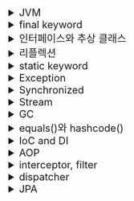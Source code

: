 <details>
<summary style="font-size:20px">JVM</summary>
<div markdown="1">
<br/>
<h2>🤔 JVM이 정확히 무엇이고, 어떤 기능을 하는지 설명해 주세요.</h2>

<h3>📝 나의 대답</h3>

- JVM은 Java Virtua Machine을 이야기하며 자바 Object file을 컴퓨터가 읽을 수 있는 컴파일된 파일로 변경하는 역할을 수행합니다. 또한 JVM은 Java Project의 객체들을 관리해줍니다. 프로그래머의 메모리 관리 책임을 JVM이 해결하므로써 사용자의 편의를 도모하고 다양한 OS위에서 실행할 수 있는 프로세스여서 다기종에 제약없이 Java file을 실행할 수 있습니다.

<h3>GPT의 대답</h3>

- JVM은 Java Virtual Machine의 약어로, 자바 프로그램을 실행하기 위한 가상 머신입니다. JVM은 자바 바이트 코드를 기계어로 변환하고 실행하는 역할을 수행합니다. 이는 자바 언어의 특성 중 하나로, 플랫폼 독립성을 제공합니다. 즉, 자바 프로그램은 운영체제나 하드웨어와 직접적으로 상호작용하지 않고 JVM을 통해 실행될 수 있습니다.

- JVM은 다양한 기능을 수행합니다. 주요 기능으로는 메모리 관리, 가비지 컬렉션, 스레드 관리 등이 있습니다. 메모리 관리 측면에서는 JVM은 메모리 할당과 해제를 관리하며, 가비지 컬렉션은 더 이상 사용되지 않는 객체를 자동으로 제거하여 메모리를 최적화합니다. 또한, JVM은 다중 스레드를 관리하고 동기화를 제공하여 동시성을 지원합니다.

- JVM은 또한 자바 프로그램의 보안을 강화하기 위해 사용됩니다. 클래스 로더를 통해 클래스 파일을 검증하고, 보안 관련 규칙을 적용하여 악성 코드 실행을 방지합니다. 이러한 기능들은 자바의 안전성과 신뢰성을 높이는 데 기여합니다.

<br/>
<h2>🤔 자바 말고 다른 언어는 JVM 위에 올릴 수 없나요</h2>

<h3>📝 나의 대답</h3>

- 아닙니다. 올릴 수 있습니다. JetBrain 사에서 만든 Kotiln 언어는 프로그램 실행 시 JVM을 통해 실행하는 것으로 알고 있습니다. 대신 Java언어에 사용되는 컴파일러가 아닌 Kotiln 컴파일러를 사용해 바이트 코드를 생성할 것으로 예상됩니다.

<h3>GPT의 대답</h3>

- Groovy, Scala, Clojure와 같은 언어도 JVM 위에서 실행됩니다. 이들 언어는 각자의 컴파일러를 사용하여 JVM에서 실행되는 바이트 코드를 생성합니다. 이러한 다양한 언어들은 자바 생태계와의 통합성을 갖고 있어, 자바 라이브러리를 사용하거나 기존 자바 코드와 상호 작용할 수 있습니다.

<br/>
<h2>🤔 반대로 JVM 계열 언어를 일반적으로 컴파일해서 사용할 순 없나요.</h2>

<h3>GPT의 대답</h3>

- 특정 언어에 따라 컴파일 과정이 자동화되어 사용자가 직접 컴파일할 필요가 없는 경우도 있을 수 있습니다. 예를 들어, Kotlin 언어의 경우 IntelliJ IDEA와 같은 통합 개발 환경에서 소스 코드를 작성하고 컴파일하는 과정이 자동으로 처리되어 사용자가 명시적으로 컴파일하지 않아도 됩니다. 이 경우에도 사실상 컴파일이 이루어져 JVM에서 실행 가능한 바이트 코드가 생성됩니다.

- 따라서, JVM 계열 언어는 보통 JVM에서 실행될 수 있도록 컴파일되며, 해당 언어의 컴파일러를 사용하여 JVM에서 실행 가능한 바이트 코드로 변환됩니다.

<br/>
<h2>🤔 VM을 사용함으로써 얻을 수 있는 장점과 단점에 대해 설명해 주세요.</h2>

<h3>📝 나의 대답</h3>

- VM을 사용해서 얻을 수 있는 가장 큰 장점은 다양한 OS 환경에서도 실행하고자 하는 프로그램을 구동시킬 수 있다는 것입니다. 반면 단점은 VM을 통해 한 번 더 실행되어야 하기 때문에 OS에 종속적인 프로그램보다 리소스가 더 소모됩니다. 

<h3>GPT의 대답</h3>

✓ 장점

- 플랫폼 독립성: VM은 프로그램을 실행하기 위한 중간 계층으로서, 하드웨어와 운영체제(OS) 사이의 추상화를 제공합니다. 이를 통해 같은 프로그램을 다양한 운영체제에서 실행할 수 있으며, 플랫폼 간 이식성을 높여줍니다.

- 안정성과 보안성: VM은 프로그램을 격리된 환경에서 실행하고, 메모리 관리와 가비지 컬렉션 등을 자동으로 처리하여 안정성과 보안성을 향상시킵니다. 이는 프로그램의 예기치 않은 동작과 메모리 오류를 방지하는 데 도움을 줍니다.

✓ 단점

- 성능 저하: VM을 통해 프로그램을 실행하려면 추가적인 계층이 필요하므로 성능 손실이 발생할 수 있습니다. OS에 직접 실행되는 프로그램에 비해 리소스 소모가 더 크고, VM의 오버헤드가 발생할 수 있습니다.

- 의존성: VM을 사용하는 프로그램은 해당 VM이 설치되어 있어야 정상적으로 실행됩니다. 따라서, 사용자가 VM을 설치하고 관리하는 추가적인 작업이 필요할 수 있습니다.

- 제한된 하드웨어 접근: VM은 하드웨어와 직접적인 상호 작용을 제한하는 경우가 있습니다. 특정 하드웨어 기능에 직접 액세스해야 하는 프로그램의 경우 VM 위에서 실행하기 어려울 수 있습니다.

<br/>
<h2>🤔 JVM과 내부에서 실행되고 있는 프로그램은 부모 프로세스 - 자식 프로세스 관계를 갖고 있다고 봐도 무방한가요.</h2>

<h3>📝 나의 대답</h3>

- 아니요 부모-자식 프로세스 관계라고 보기 어렵습니다.

<h3>GPT의 대답</h3>

- JVM은 자바 가상 머신으로, 운영체제에서 실행되는 독립적인 프로세스입니다. JVM 내에서 실행되는 자바 프로그램은 JVM의 관리 하에서 실행되며, 이는 별도의 프로세스로서 동작합니다. 자바 프로그램은 JVM에서 동작하는 단위로 간주되며, 부모 프로세스 - 자식 프로세스 관계를 갖지 않습니다.

- 일반적으로, 부모 프로세스 - 자식 프로세스 관계는 운영체제 수준에서 발생하는 것으로, 부모 프로세스가 자식 프로세스를 생성하고 관리하는 구조입니다. 하지만 JVM 내에서 실행되는 프로그램은 JVM 자체적으로 프로세스 관리를 수행하며, 운영체제의 프로세스 관리와는 별도입니다.

</div>
</details>

<details>
<summary style="font-size:20px">final keyword</summary>
<div markdown="1">
<br/>
<h2>🤔 final 키워드를 사용하면, 어떤 이점이 있나요.</h2>

<h3>📝 나의 대답</h3>

- Java 프로그래밍 안에 존재하는 final keyword를 사용하면 객체의 생성 주기를 맞출 수 있어 JVM이 객체의 Sync를 맞출 때 발생하는 오버헤드를 줄일 수 있습니다. ❌ 틀렸습니다. ❌

<h3>GPT의 대답</h3>

- final 키워드는 변수, 메서드, 클래스에 사용될 수 있으며, 다음과 같은 이점을 가질 수 있습니다

- 변수 : final 변수는 값을 변경할 수 없는 상수로써 사용됩니다. final 변수는 값의 변경을 방지하여 프로그램의 안정성과 예측 가능성을 높입니다.

- 메서드: final 메서드는 상속을 금지하여 메서드의 오버라이딩을 방지합니다. 이를 통해 부모 클래스가 제공한 기능을 변경하지 못하도록 보장하고, 코드의 안정성과 일관성을 유지할 수 있습니다.

- 클래스: final 클래스는 상속을 금지하여 클래스의 확장을 방지합니다. 이는 클래스의 구현을 완전히 제어하고, 부모 클래스의 기능을 변경하지 못하도록 보장합니다. 또한, final 클래스는 상속으로 인한 보안이슈나 예상치 못한 동작을 방지할 수 있습니다.

<br/>
<h2>🤔 컴파일 과정에서, final 키워드는 다르게 취급되나요.</h2>

<h3>📝 나의 대답</h3>

- 네. 다르게 취급됩니다. 예를 들어 변수에 final keyword를 작성했을 때, 컴파일 시점에서 에러가 발생해 값의 변경을 추적할 수 있습니다. 메소드, 클래스 또한 마찬가지로 값 변경 시 컴파일 시점에 발견할 수 있어 런타임 시 발견되는 에러를 찾을 때보다 리소스가 적게 듭니다.

<h3>GPT의 대답</h3>

- final 키워드는 컴파일 시점에서 값 변경 또는 오버라이딩에 대한 오류를 발견할 수 있어, 런타임 시 발견되는 에러를 사전에 예방하고 리소스를 절약할 수 있습니다. 따라서, final 키워드는 컴파일 과정에서 다르게 취급되어 에러를 컴파일 시점에서 발견할 수 있다는 장점을 가지고 있습니다.
</div>
</details>

<details>
<summary style="font-size:20px">인터페이스와 추상 클래스</summary>
<div markdown="1">
<br/>
<h2>🤔 인터페이스와 추상 클래스의 차이에 대해 설명해 주세요.</h2>

<h3>📝 나의 대답</h3>

- 인터페이스는 프로그램 안에서 명세를 정의할 때 사용됩니다. implements한 클래스는 명세에 적힌 내용을 반드시 구현해야 합니다. 반면 추상 클래스는 명세가 아닌 행위를 정의합니다. 상속하는 클래스에선 행위를 재정의할 필요는 없습니다.

<h3>GPT의 대답</h3>

✓ 목적: 인터페이스는 클래스가 가져야 할 기능(메서드)의 명세를 정의하는데 사용됩니다. 인터페이스는 클래스가 특정 메서드를 반드시 구현하도록 강제하며, 다중 상속과 유사한 기능을 제공합니다. 반면, 추상 클래스는 클래스의 행위(behavior)를 정의하며, 구체적인 구현이 필요한 메서드와 추상 메서드를 함께 가질 수 있습니다.

✓ 구현 강제성: 클래스가 인터페이스를 implements(구현)하면, 해당 인터페이스의 모든 메서드를 구현해야 합니다. 인터페이스는 클래스에 특정한 동작을 제공하고, 이를 강제하기 위해 사용됩니다. 추상 클래스는 추상 메서드를 포함할 수 있으며, 이러한 추상 메서드는 하위 클래스에서 반드시 구현되어야 합니다. 하지만 추상 클래스는 구체적인 구현이 필요한 메서드를 가질 수 있으며, 하위 클래스에서 재정의할 필요는 없습니다.

✓ 다중 상속: 인터페이스는 다중 상속을 지원합니다. 클래스가 여러 개의 인터페이스를 구현할 수 있으며, 이를 통해 다양한 기능을 동시에 제공할 수 있습니다. 반면, 추상 클래스는 단일 상속만을 지원하며, 하나의 추상 클래스만 상속받을 수 있습니다.

✓ 인스턴스화: 인터페이스는 인스턴스화될 수 없습니다. 인터페이스는 단지 메서드의 명세를 제공하는 역할을 하며, 구체적인 객체를 생성할 수 없습니다. 추상 클래스는 인스턴스화될 수 있지만, 추상 클래스 내에 추상 메서드가 포함되어 있다면 해당 클래스는 추상 클래스로 선언되어야 합니다.

<br/>
<h2>🤔 클래스는 단일 상속만 가능한데, 인터페이스는 2개 이상 구현이 가능할까요.</h2>

<h3>📝 나의 대답</h3>

- Java 진영에선 클래스의 상속은 하나 인터페이스 상속은 다중으로 받을 수 있습니다. 이는 복잡성을 제한하기 위함이라고 생각합니다. 인터페이스를 사용한다면 인터페이스 안에 정의된 메소드를 구현해야합니다. 하지만 클래스 상속은 구현을 강제하지 않기 때문에 모호해질 가능성이 존재합니다. 다중 상속으로 몇 뎁스만 내려가도 이 모호함 때문에 코드의 복잡성은 증가할 것입니다.

</div>
</details>

<details>
<summary style="font-size:20px">리플렉션</summary>
<div markdown="1">
<br/>
<h2>🤔 리플렉션에 대해 설명해 주세요.</h2>

<h3>📝 나의 대답</h3>

- 리플렉션이란 private으로 keyword로 선언된 메소드, 변수에 접근할 수 있는 기법입니다.

<h3>GPT의 대답</h3>

- 리플렉션(Reflection)은 프로그램이 자기 자신을 검사하고, 클래스의 정보를 동적으로 분석하고 조작할 수 있는 기능을 의미합니다. 리플렉션은 Java의 리플렉션 API를 통해 제공되며, 클래스, 메서드, 필드 등의 정보를 조사하고 호출하며, 인스턴스를 생성하고, 접근 제어자에 관계없이 멤버에 접근할 수 있는 기능을 제공합니다.

<br/>
<h2>🤔 의미만 들어보면 리플렉션은 보안적인 문제가 있을 가능성이 있어보이는데, 실제로 그렇게 생각하시나요? 만약 그렇다면, 어떻게 방지할 수 있을까요.</h2>

<h3>📝 나의 대답</h3>

- 네. 리플렉션을 잘 이해하지 못하고 무분별하게 사용한다면 코드 스멜을 유발할 것입니다. 이유는 리플렉션은 프로그램 실행 시 동적으로 동작하기 때문입니다. 해결 방법으로는 리플렉션 사용을 하지 않고 동적. 즉, 런타임 때 실행하는 로직은 컴파일 레벨로 내려 구성하는 것이 좋습니다.

<br/>
<h2>🤔 그렇다면 리플렉션을 언제 활용할 수 있을까요.</h2>

<h3>GPT의 대답</h3>

✅ 외부 라이브러리나 프레임워크와의 상호작용: 외부 라이브러리나 프레임워크가 제공하는 클래스나 인터페이스를 사용해야 하는데, 컴파일 시점에는 그 클래스의 정보를 알 수 없는 경우에 리플렉션을 사용할 수 있습니다. 이를 통해 런타임에 외부 라이브러리나 프레임워크와 상호작용할 수 있습니다.

✅ 동적으로 객체의 메서드나 필드에 접근해야 할 때: 프로그램이 실행 중에 특정 객체의 메서드나 필드에 접근해야 하는 경우에 리플렉션을 사용할 수 있습니다. 예를 들어, 객체의 private 메서드에 접근하여 테스트 코드를 작성하거나, 동적으로 필드 값을 변경해야 하는 경우에 리플렉션을 활용할 수 있습니다.

✅ 애노테이션 처리: 리플렉션은 애노테이션(annotation) 정보를 동적으로 분석하고 처리하는 데에도 활용될 수 있습니다. 프로그램이 실행 중에 애노테이션 정보를 검사하거나, 애노테이션을 가진 클래스나 메서드를 동적으로 처리해야 하는 경우에 리플렉션을 사용할 수 있습니다.

</div>
</details>

<details>
<summary style="font-size:20px">static keyword</summary>
<div markdown="1">
<br/>
<h2>🤔 static class와 static method를 비교해 주세요.</h2>

<h3>📝 나의 대답</h3>

- static keyword를 사용하면 JVM method 영역에 생성되며 클래스 로더가 바이트 코드를 해석 시 생성됩니다. static class를 사용하게 되면 같은 이름으로 생성할 수 없고 프로그램 내 하나 뿐 존재하지 않습니다. static method를 사용 시엔 인스턴스 생성 없이 바로 호출해 사용할 수 있습니다. 

<h3>GPT의 대답</h3>

- static keyword: static 키워드는 클래스 레벨에서 사용되는 키워드로, 해당 멤버를 클래스 수준으로 선언하고 인스턴스 생성 없이 클래스 이름을 통해 직접 접근할 수 있도록 합니다. static 멤버는 클래스의 모든 인스턴스에 공유되며, 클래스 로딩 시에 메모리에 할당됩니다.

- static class (정적 중첩 클래스): Java에서는 중첩 클래스를 정의할 수 있습니다. 그 중에는 정적 중첩 클래스(static nested class)라는 개념이 있습니다. 정적 중첩 클래스는 외부 클래스의 인스턴스와 독립적으로 존재하며, 외부 클래스의 인스턴스와 연결되지 않습니다. 정적 중첩 클래스는 외부 클래스의 내부에 선언되고, 정적 멤버나 인스턴스 멤버 모두 접근할 수 있습니다.

- static method (정적 메서드): 정적 메서드는 클래스 수준에서 선언되며, 인스턴스 생성 없이 클래스 이름을 통해 직접 호출할 수 있는 메서드입니다. 정적 메서드는 해당 클래스의 인스턴스와 독립적으로 동작하며, 정적 변수나 다른 정적 메서드에 접근할 수 있습니다. 정적 메서드는 인스턴스 변수나 인스턴스 메서드에 접근할 수 없으며, this 키워드를 사용할 수 없습니다.

<br/>
<h2>🤔 static 을 사용하면 어떤 이점을 얻을 수 있나요? 어떤 제약이 걸릴까요.</h2>

<h3>📝 나의 대답</h3>

- static method를 사용하면 인스턴스 생성 없이 method를 사용할 수 있는 장점이 있습니다. 그러나 무분별하게 사용하면 method 영역의 공간이 부족에 오버 플로의 위험이 존재합니다. static nested class를 사용한다면 캡슐화되어 있어 뎁스가 늘어날 수 있습니다.

<h3>GPT의 대답</h3>

- 제약사항: static 멤버는 클래스 수준으로 선언되므로, 해당 클래스의 인스턴스와 독립적으로 동작합니다. 이로 인해 인스턴스 멤버에 직접 접근할 수 없습니다. 또한, 정적 멤버는 공유되기 때문에 멀티스레드 환경에서 동기화를 고려해야 할 수도 있습니다. 또한, 너무 많은 static 멤버를 사용하면 메모리 사용량이 증가할 수 있으며, 과도한 정적 메모리 사용은 성능 저하나 오버플로우의 위험성을 가질 수 있습니다.

<br/>
<h2>🤔 컴파일 과정에서 static 이 어떻게 처리되는지 설명해 주세요.</h2>

<h3>📝 나의 대답</h3>

- static keyword가 붙어 있다면 method 영역에 관련 정보를 생성합니다.

<h3>GPT의 대답</h3>

✅ 정적 변수(static variable)

- static 키워드가 변수 선언 앞에 사용되면, 해당 변수는 정적 변수(static variable)가 됩니다. 정적 변수는 클래스 수준에서 선언되며, 프로그램 실행 시 메모리의 데이터 영역에 할당됩니다. 정적 변수는 프로그램 실행 동안 계속해서 유지되며, 클래스의 모든 인스턴스가 공유하는 변수입니다. 컴파일 과정에서는 **정적 변수의 메모리 할당과 초기화가 처리됩니다.**

✅ 정적 메서드(static method)

- static 키워드가 메서드 선언 앞에 사용되면, 해당 메서드는 정적 메서드(static method)가 됩니다. 정적 메서드는 인스턴스 생성 없이 클래스 이름을 통해 직접 호출할 수 있는 메서드입니다. 정적 메서드는 해당 클래스와 관련된 동작을 수행하거나, 유틸리티 메서드를 구현하는 데 사용됩니다. **컴파일 과정에서는 정적 메서드의 바이트 코드가 생성됩니다.**
</div>
</details>

<details>
<summary style="font-size:20px">Exception</summary>
<div markdown="1">
<br/>
<h2>🤔 Java Exception</h2>

<h3>📝 나의 대답</h3>

- Java에선 크게 실행 시 발견되는 Runtime Exception 그리고 코드 작성 시 확인할 수 있는 Compile Exception으로 나눌 수 있습니다. ❌ 틀렸습니다. ❌

<h3>GPT의 대답</h3>

- Java에선 예외는 Trowable 클래스를 상송하는 클래스의 객체로서 표현됩니다. Throwable 클래스는 두 가지 하위 클래스를 갖고 있습니다.

✓ Error : rror 클래스는 시스템 수준에서 발생하는 심각한 오류를 나타냅니다. 이러한 오류는 일반적으로 개발자가 처리할 수 없으며, 예를 들어 가상 머신의 장애 또는 불안정한 환경으로 인한 오류입니다.

✓ Exception : Exception 클래스는 프로그램의 실행 중에 발생하는 예외 상황을 나타냅니다. 이러한 예외는 개발자가 처리하고 관리할 수 있습니다. Exception 클래스는 다시 두 가지 하위 클래스로 나뉩니다.

1. Checked Exception: Checked Exception은 컴파일 시점에서 확인되는 예외입니다. 이 예외들은 명시적으로 처리되어야 하며, 메서드 시그니처에 throws 절로 선언되거나 try-catch 블록으로 처리되어야 합니다. 예를 들어, 파일 입출력 예외(IOException), SQL 예외(SQLException) 등이 이에 해당합니다.

2. Unchecked Exception (Runtime Exception): Unchecked Exception은 컴파일 시점에서 확인되지 않는 예외입니다. 이 예외들은 명시적으로 처리하지 않아도 되며, try-catch 블록으로 처리하지 않아도 됩니다. 주로 프로그래머의 실수나 잘못된 사용으로 인해 발생하는 예외입니다.

<br/>
<h2>🤔 예외처리가 성능에 큰 영향을 미치나요? 만약 그렇다면, 어떻게 하면 부하를 줄일 수 있을까요.</h2>

<h3>📝 나의 대답</h3>

- 예외가 발생하면 해당 예외 발생한 객체를 시작으로 Stack에서 꺼내 예외를 추적합니다. 클래스 생성 시 해당 클래스가 단일 채임 원칙을 따른다면 하나의 클래스가 갖고 있는 코드의 볼륨은 어느 정도 줄일 수 있다고 생각합니다. 따라서 예외 발생 시 부하도 어느 정도 감소할 수 있겠습니다.

<h3>GPT의 대답</h3>

- 예외 처리는 프로그램의 실행 중에 추가적인 비용을 발생시킬 수 있습니다. 예외가 발생하면 예외 객체를 생성하고 스택 추적을 수행하여 예외 처리 메커니즘에 따라 예외를 전파합니다. 이러한 과정은 일반적인 프로그램 실행 경로보다 더 많은 시간과 자원을 소비할 수 있습니다.

- 예외 발생 미리 방지, 예외 처리 범위 최소화, 예외의 종류에 따라 처리 방식 선택, 로깅을 활용한 디버깅, 최적화된 예외 처리 방식 선택을 선택해 비용을 줄일 수 있습니다.

</div>
</details>

<details>
<summary style="font-size:20px">Synchronized</summary>
<div markdown="1">
<br/>
<h2>🤔 Synchronized 키워드에 대해 설명해 주세요.</h2>

<h3>📝 나의 대답</h3>

- Java에 존재하는 키워드 Synchronized는 공유 자원으로 선언 된 자원에 접근할 수 있는 객체가 오직 하나임을 나타내는 역할을 수행합니다.

<h3>GPT의 대답</h3>

- 자바의 synchronized 키워드는 멀티스레드 환경에서의 동기화를 위해 사용되는 키워드입니다. synchronized 키워드를 사용하면 특정 블록이나 메서드에 대한 동기화가 가능해지며, 한 번에 하나의 스레드만 해당 블록 또는 메서드에 접근할 수 있게 됩니다.

- synchronized 키워드를 사용하여 동기화를 구현하면 여러 스레드가 공유 데이터에 동시에 접근하는 것을 방지할 수 있습니다. 이를 통해 스레드 간의 데이터 일관성과 안정성을 보장할 수 있습니다. 그러나 synchronized 키워드는 락을 얻고 해제하는 과정에서 성능 저하를 초래할 수 있으므로, 필요한 경우에만 사용해야 합니다.

<br/>
<h2>🤔 Synchronized 키워드가 어디에 붙는지에 따라 의미가 약간씩 변화하는데, 각각 어떤 의미를 갖게 되는지 설명해 주세요.</h2>

<h3>📝 나의 대답</h3>

- Synchronized keyword가 객체 앞에 선언되었을 때, 메서드 앞에 선언되었을 때 다릅니다. 우선 공통적으로 공유하는 자원 주체로 동시성 문제를 해결하기 위해 한 번에 한 스레드가 접을 할 수 있습니다. 객체 앞에 존재하면 선언된 객체에 대한 락을 얻은 스레드만 해당 객체를 사용할 수 있고 메서드 앞에 붙으면 인스턴스에 존재하는 다른 메소드는 공유해 사용할 수 있지만 Synchronized가 붙은 메서드 한정으로 락을 획득해 사용해야합니다. ❌ 틀렸습니다. ❌

<h3>GPT의 대답</h3>

✅ 객체 앞에 Synchronized가 선언된 경우

- 해당 객체에 대한 락을 획득한 스레드만 객체를 사용할 수 있습니다.

- 다른 스레드가 해당 객체의 Synchronized 메서드나 Synchronized 블록에 접근하려고 하면, 락이 해제될 때까지 대기 상태에 있게 됩니다.

- 객체 단위로 동기화를 수행하므로, 동일한 객체를 사용하는 다른 메서드에도 영향을 미칩니다.

✅ 메서드 앞에 Synchronized가 선언된 경우

- 인스턴스 메서드에 Synchronized 키워드가 선언되면, 해당 인스턴스에 대한 락을 획득한 스레드만 해당 메서드를 실행할 수 있습니다.

- 다른 스레드가 동일한 인스턴스의 다른 메서드에 접근하려고 해도, 락이 해제되기 전까지 대기 상태에 있게 됩니다.

- 정적(static) 메서드에 Synchronized 키워드가 선언되면, 해당 클래스의 모든 인스턴스에 대한 락을 획득한 스레드만 해당 메서드를 실행할 수 있습니다. 👍🏻

<br/>
<h2>🤔 효율적인 코드 작성 측면에서, Synchronized는 좋은 키워드일까요.</h2>

<h3>📝 나의 대답</h3>

- 효율의 대상을 어디에 두느냐에 따라 다르겠지만 일관성을 반드시 유지해야 할 경우를 제외하곤 Synchronized를 사용하지 않는 것이 성능 면에서 좋습니다.

<br/>
<h2>🤔 Synchronized 를 대체할 수 있는 자바의 다른 동기화 기법에 대해 설명해 주세요.</h2>

<h3>📝 나의 대답</h3>

- 공유 자원에 대해 CMS(Compare and Swap)를 제공하는 Atomic 클래스를 사용하면 공유 자원에 대한 동기화 문제를 어느정도 해결할 수 있습니다.

<br/>
<h2>🤔 Thread Local에 대해 설명해 주세요.</h2>

<h3>GPT의 대답</h3>

✅ Thread Local은 Java에서 제공하는 기능으로, 각각의 스레드에 대해 고유한 값의 저장과 검색을 가능하게 해줍니다. 스레드 로컬(Thread Local)은 Thread 클래스의 정적 변수인 ThreadLocal 객체를 통해 사용됩니다.

- Thread Local을 사용하면 한 스레드에서 저장한 데이터는 다른 스레드에서 접근할 수 없습니다. 즉, 스레드 로컬 변수에 저장된 데이터는 해당 스레드 내에서만 유효하며, 다른 스레드에서는 각각 별도의 값을 가질 수 있습니다. 이는 동일한 클래스의 인스턴스를 여러 스레드에서 공유하는 경우 유용할 수 있습니다.

- Thread Local은 다음과 같은 상황에서 유용하게 사용될 수 있습니다:

1. 각각의 스레드가 독립적으로 값을 유지해야 하는 경우

2. 스레드 간에 공유되지 않고 독립적으로 처리되어야 하는 데이터

3. 웹 애플리케이션에서 사용자 세션과 관련된 정보를 저장할 때

- Thread Local은 스레드별로 데이터를 분리하여 처리할 수 있기 때문에 스레드 간의 데이터 충돌을 방지하고 동시성 문제를 해결하는 데 도움이 됩니다. 그러나 Thread Local을 사용할 때에는 메모리 누수에 주의해야 하며, 사용이 완료된 후에는 명시적으로 제거해야 합니다.

</div>
</details>

<details>
<summary style="font-size:20px">Stream</summary>
<div markdown="1">
<br/>
<h2>🤔 Java Stream에 대해 설명해 주세요.</h2>

<h3>📝 나의 대답</h3>

- Java 8 이후에 도입된 기능으로 파이프 라인을 생성해 중간에 노이즈가 발생하지 않게 반복 수행해 일관된 처리를 제공합니다.

<h3>GPT의 대답</h3>

- Java Stream은 Java 8 이후에 도입된 기능으로, 컬렉션과 다양한 데이터 소스를 처리하는 데 사용됩니다. Stream은 데이터의 흐름을 나타내는 개념으로, 중간 연산과 최종 연산으로 구성된 파이프 라인을 생성할 수 있습니다.

- 데이터 처리 파이프라인, 지연 평가, 병렬 처리, 다양한 연산 제공

<br/>
<h2>🤔 Stream과 for ~ loop의 성능 차이를 비교해 주세요</h2>

<h3>📝 나의 대답</h3>

- for ~ loop을 사용하면 지연 처리가 수행되지 않습니다. 반면 Stream은 파이프 라인 마지막까지 중간 연산이 수행되지 않고 Lazy 처리가 됩니다. 또한 Stream이 paraell을 사용한다면 반복 시행이 독립되어 실행해도 무관할 때 멀티 코어를 사용해 빠르게 작업을 처리 할 수 있습니다.

<br/>
<h2>🤔 Stream에서 사용할 수 있는 함수형 인터페이스에 대해 설명해 주세요.</h2>

<h3>📝 나의 대답</h3>

- Stream에서 FP를 사용할 수 있습니다. Java에서 인터페이스를 만들 때, @FuncionalInterface annotaion을 선언하면 하나의 메소드만 명세 가능합니다.

- 함수형 인터페이스를 사용하면 람다식을 사용할 수 있게됩니다. 이는 함수의 구현을 직접 전달할 수 있게 해줍니다. 이를 통해, 코드의 간결성과 가독성을 높일 수 있습니다.

- Stream에서 함수형 인터페이스 즉, 람다식을 사용하게 된다면 stream을 직접 사요하는 것이 아닌 로직 자체를 직접 담을 수 있어 가독성이 늘어납니다.

<br/>
<h2>🤔 Stream에서 사용할 수 있는 함수형 인터페이스에 대해 설명해 주세요.
</h2>

<h3>GPT의 대답</h3>

✅ Consumer\<T>: T 타입의 인수를 받아서 결과를 반환하지 않는 작업을 수행합니다. 주로 Stream의 forEach() 메서드와 함께 사용됩니다.

✅ Supplier\<T>: 인수를 받지 않고 T 타입의 결과를 생성하는 작업을 수행합니다. 주로 Stream의 generate() 메서드나 collect() 메서드의 결과로 사용됩니다.

✅ Predicate\<T>: T 타입의 인수를 받아서 boolean 값을 반환하는 작업을 수행합니다. 주로 Stream의 filter() 메서드와 함께 사용됩니다.

✅ Function\<T, R>: T 타입의 인수를 받아서 R 타입의 결과를 반환하는 작업을 수행합니다. 주로 Stream의 map() 메서드와 함께 사용됩니다.

<br/>
<h2>🤔 가끔 외부 변수를 사용할 때, final 키워드를 붙여서 사용하는데 왜 그럴까요? 꼭 그래야 할까요.</h2>

<h3>📝 나의 대답</h3>

- 네. final을 붙이지 않는다면 동시에 같은 자원에 스레드가 접근할 때, 값이 변경될 수 있습니다.

<h3>GPT의 대답</h3>

- 외부 변수를 람다식 내부에서 수정하는 것은 주의해야 할 부분입니다. 외부 변수를 람다식에서 수정하면서 동시에 병렬 처리를 수행하는 경우, 여러 스레드가 동시에 변수를 수정하려고 시도할 수 있습니다. 이는 스레드 안전성 문제를 일으킬 수 있습니다. 따라서, 외부 변수를 람다식에서 수정하는 경우에는 동기화나 원자적 연산 등의 스레드 안전성을 고려해야 합니다.

</div>
</details>

<details>
<summary style="font-size:20px">GC</summary>
<div markdown="1">
<br/>
<h2>🤔 Java의 GC에 대해 설명해 주세요.</h2>

<h3>📝 나의 대답</h3>

- GC란 가비지 컬렉터를 의미하면 가비지 컬렉터는 가비지 컬렉팅을 수행합니다. C와 C++ 언어는 프로그래머가 메모리 관리를 직접 수행했다면 GC는 JVM이 메모리 관리 측면에서 사용합니다. 이로써 메모리 관리의 책임을 GC에게 맡겨 프로그래머의 생산성을 늘릴 수 있습니다.

<h3>GPT의 대답</h3>

- Java의 GC(Garbage Collector)는 자동 메모리 관리를 수행하는 기능입니다. GC는 더 이상 참조되지 않는 객체를 감지하고, 해당 객체의 메모리를 회수하여 다시 사용 가능한 메모리로 반환합니다. 이를 통해 프로그래머는 메모리 관리에 대한 부담을 덜 수 있으며, 생산성을 향상시킬 수 있습니다.

<br/>
<h2>🤔 finalize() 를 수동으로 호출하는 것은 왜 문제가 될 수 있을까요.</h2>

<h3>GPT의 대답</h3>

✓ finalize() 메서드는 Java에서 객체의 소멸 직전에 호출되는 메서드입니다. 하지만 finalize() 메서드는 Java 9부터는 deprecated되었으며, Java 11부터는 제거되었습니다. 이제는 권장되지 않는 기능입니다.

✅ 제어할 수 없는 타이밍: finalize() 메서드는 가비지 컬렉터에 의해 호출되며, 가비지 컬렉터의 동작은 예측하기 어렵습니다. 수동으로 finalize() 메서드를 호출하면 객체의 소멸 시점을 원하는 시점에 제어할 수 없게 되며, 원하지 않은 부작용이 발생할 수 있습니다.

✅ 성능 저하: finalize() 메서드를 호출하는 과정은 가비지 컬렉터의 동작을 중단시키고 다른 스레드를 활성화하여 소멸 과정을 수행합니다. 이는 성능 저하를 일으킬 수 있으며, 예상치 못한 결과를 초래할 수 있습니다.

✅ 자원 누수: finalize() 메서드 내부에서 자원을 정리하지 않고 빠져나가는 경우, 자원 누수가 발생할 수 있습니다. finalize() 메서드는 객체의 소멸 전에 호출되기 때문에, 객체가 더 이상 사용되지 않더라도 자원을 해제하지 않을 수 있습니다.

<br/>
<h2>🤔 어떤 변수의 값이 null이 되었다면, 이 값은 GC가 될 가능성이 있을까요.</h2>

<h3>📝 나의 대답</h3>

- 네. 변수를 갖고 있는 인스턴스가 더 이상 사용되지 않는다면 GC 시 같이 GC의 대상이 됩니다.

</div>
</details>

<details>
<summary style="font-size:20px">equals()와 hashcode()</summary>
<div markdown="1">
<br/>
<h2>🤔 equals()와 hashcode()에 대해 설명해 주세요.</h2>

<h3>📝 나의 대답</h3>

- equals는 객체의 값이 일치하는 지 확인하는 것이고 hashcode는 객체가 갖고 있는 주소 값이 같은 지 비교하는 것입니다. 객체의 값이 동등하다고 해서 동일한 것은 아니며 완벽하게 일치하는 객체를 비교할 땐 equals와 hashcode를 선언해 사용해야합니다.

<br/>
<h2>🤔 본인이 hashcode() 를 정의해야 한다면, 어떤 점을 염두에 두고 구현할 것 같으세요.</h2>

<h3>📝 나의 대답</h3>

- 해시 값을 통해 동일성을 판단함으로 hashcode를 만든다면 해시 충돌을 염두하고 코드를 작성할 것 같습니다.

<br/>
<h2>🤔 그렇다면 equals() 를 재정의 해야 할 때, 어떤 점을 염두에 두어야 하는지 설명해 주세요.</h2>

<h3>📝 나의 대답</h3>

- 동등성을 비교하기 위해서 equals 메소드를 사용하기 때문에 객체 내부에 선언되어 있는 변수 값들을 비교하는 로직을 염두해 코드를 작성할 것입니다.

<h3>GPT의 대답</h3>

- 일관성과 대칭성: equals() 메서드는 일관성과 대칭성을 유지해야 합니다. 객체 A와 B를 비교할 때, A.equals(B)가 true라면 B.equals(A)도 true가 되어야 합니다. 또한, 객체의 내부 상태가 변경되지 않는 한 동일한 결과를 반환해야 합니다.

- null 비교: equals() 메서드를 구현할 때는 null 값에 대한 처리도 고려해야 합니다. 객체와 null을 비교할 때 NullPointerException이 발생하지 않도록 적절한 처리를 해야 합니다.

- 상속 고려: equals() 메서드를 재정의할 때는 상속 관계를 고려해야 합니다. 상위 클래스에서 equals()를 재정의한 경우 하위 클래스에서도 일관성을 유지하기 위해 재정의해야 할 수도 있습니다.

</div>
</details>

<details>
<summary style="font-size:20px">IoC and DI</summary>
<div markdown="1">
<br/>
<h2>🤔 IoC와 DI에 대해 설명해 주세요.</h2>

<h3>📝 나의 대답</h3>

- IoC는 제어의 역전을 의미하며 프로세스의 흐름 관리를 프로그래머가 갖는 것이 아닌 Framework이 갖고 있는 것을 의미합니다.

- DI는 의존성 역전을 의미하며 인터페이스를 사용해 기능을 구현, Runtime 시, 구현 코드를 결정하고 실행하는 것을 의미합니다. 실행되는 객체는 인터페이스를 상속받은 객체이며 이를 통해 OCP를 달성할 수 있습니다.

<h3>GPT의 대답</h3>

- DI (Dependency Injection)는 의존성 역전을 의미합니다. DI는 객체 간의 의존 관계를 코드 내부에서 직접 생성하는 것이 아니라 외부에서 주입받는 방식으로 처리합니다. 일반적으로 인터페이스를 정의하고 이를 구현한 객체를 주입하여 실행 시점에 객체의 종속성을 해결합니다.

<br/>
<h2>🤔 후보 없이 특정 기능을 하는 클래스가 딱 한 개하면, 구체 클래스를 그냥 사용해도 되지 않나요? 그럼에도 불구하고 왜 Spring에선 Bean을 사용 할까요.</h2>

<h3>📝 나의 대답</h3>

- 특정 기능을 수행하는 클래스가 하나더라도 Bean을 사용하는 이유는 제어의 역전과 의존성 주입 때문에 사용합니다. 실행 시 컨텍스트에 Bean 정보가 없다면 인스턴스 자체가 생성되지 않기 때문입니다.

<br/>
<h2>🤔 Spring의 Bean 생성 주기에 대해 설명해 주세요.</h2>

<h3>📝 나의 대답</h3>

- 애플리케이션 실행 시, spring의 context manager가 bean 정보를 저장합니다. 이 때, 인스턴스가 생성되는 것이 아닌 bean의 메타 정보만 생성되며 해당 bean이 실행될 때 인스턴스가 생성되어 주입됩니다. 객체 사용이 끝난다면 bean을 주입받은 객체가 GC에 의해 회수되기 전 내부 주입된 Bean 먼저 회수된 후 회수됩니다. 또한 bean은 싱글톤으로 유지되기 때문에 재사용될 수 있습니다.

<h3>GPT의 대답</h3>

- Bean의 인스턴스화, 의존성 주입, 초기화, 사용, 소멸 과정을 거칩니다.

<br/>
<h2>🤔 프로토타입 빈은 무엇인가요.</h2>

<h3>GPT의 대답</h3>

✅ 프로토타입(Prototype) 빈은 Spring Framework에서 제공하는 Bean의 스코프(scope) 중 하나입니다. 프로토타입 빈은 요청할 때마다 새로운 인스턴스가 생성되는 스코프입니다.

✅ 프로토타입 빈은 매번 요청할 때마다 새로운 객체 인스턴스가 생성되므로 싱글톤(Singleton)과는 달리 각각의 인스턴스가 독립적으로 동작합니다. 이는 매 요청마다 새로운 상태를 가진 객체가 필요할 때 유용합니다.
</div>
</details>

<details>
<summary style="font-size:20px">AOP</summary>
<div markdown="1">
<br/>
<h2>🤔 AOP란 무엇인가요?</h2>

<h3>📝 나의 대답</h3>

- AOP란 프로그램 내에 존재하는 여러 프로세스에 공통으로 사용되는 관심사를 분리하는 것입니다. 예를 들어 사용자의 인가 처리가 이에 해당됩니다.

<h3>GPT의 대답</h3>

- AOP(Aspect-Oriented Programming)는 프로그래밍에서 관심사의 분리를 위한 개념입니다. 프로그램은 일반적으로 여러 관심사를 가지고 있으며, 이러한 관심사들은 여러 모듈 또는 객체들에 걸쳐 분산되어 있을 수 있습니다. AOP는 이러한 관심사들을 분리하여 모듈화하고, 필요한 부분에서 적용함으로써 코드의 중복을 줄이고 유지보수성을 향상시킬 수 있습니다.

<br/>
<h2>🤔 @Aspect는 어떻게 동작하나요.</h2>

<h3>GPT의 대답</h3>

✅ @Aspect 어노테이션이 적용된 클래스는 Spring 컨테이너에 의해 스캔되어 애스펙트로 등록되며, 애플리케이션에서 해당 애스펙트의 포인트컷이 적용되는 지점에서 어드바이스가 동작하게 됩니다. 이를 통해 AOP의 효과적인 구현과 관심사의 분리를 할 수 있습니다.

✅ 포인트컷(Pointcut): 애스펙트에서 공통 관심사가 적용될 지점을 선택하기 위해 포인트컷을 정의합니다. 포인트컷은 특정 메서드, 클래스, 패키지 등과 같은 지정된 지점을 나타내는 표현식입니다. Spring은 다양한 포인트컷 표현식을 지원하며, @Pointcut 어노테이션을 사용하여 포인트컷을 정의합니다.

✅ 어드바이스(Advice): 포인트컷이 선택한 지점에 실제로 수행될 동작을 정의합니다. 예를 들어, 메서드 실행 전/후에 실행되는 메서드, 예외 발생 시 실행되는 메서드 등을 정의할 수 있습니다. Spring은 다양한 어드바이스 종류를 지원하며, @Before, @After, @Around, @AfterThrowing, @AfterReturning 등의 어노테이션을 사용하여 어드바이스를 정의합니다.

✅ 위빙(Weaving): 애스펙트를 적용할 대상 객체에 애스펙트를 연결하는 과정을 의미합니다. Spring은 위빙을 통해 프록시 패턴 또는 다이나믹 프록시를 사용하여 애스펙트와 핵심 로직을 연결합니다. 이를 통해 애스펙트에 정의된 공통 관심사가 적용됩니다.

</div>
</details>

<details>
<summary style="font-size:20px">interceptor, filter</summary>
<div markdown="1">
<br/>
<h2>🤔 Spring 에서 Interceptor와 Servlet Filter에 대해 설명해 주세요.</h2>

<h3>📝 나의 대답</h3>

- Interceptor는 Spring framework에서 제공하는 Library이며 filter는 servlet에서 제공하는 Library입니다. interface는 요청을 dispatcher servlet이 받은 뒤에 저리하며 filter는 요청이 dispatcher에 전에 처리하는 역할을 맡습니다.

<h3>GPT의 대답</h3>

- Interceptor는 Spring Framework에서 제공하는 기능으로, Dispatcher Servlet이 요청을 처리하기 전후로 수행되는 역할을 담당합니다. Interceptor는 주로 전역적인 작업이나 공통된 로직을 처리하기 위해 사용됩니다. 예를 들어, 요청의 인증, 권한 검사, 로깅, 예외 처리 등과 같은 공통된 작업을 Interceptor를 통해 처리할 수 있습니다. Interceptor는 HandlerInterceptor 인터페이스를 구현하여 정의하며, preHandle, postHandle, afterCompletion 등의 메서드를 제공하여 요청 처리 전후에 필요한 작업을 수행할 수 있습니다.

- Servlet Filter는 Java Servlet 스펙에서 제공하는 기능으로, 요청이 서블릿으로 전달되기 전후에 수행되는 역할을 담당합니다. Servlet Filter는 주로 HTTP 요청 및 응답의 전처리 및 후처리 작업을 처리하기 위해 사용됩니다. 예를 들어, 요청/응답 인코딩, XSS 방지, 세션 관리, 캐싱 등과 같은 작업을 Filter를 통해 처리할 수 있습니다. Servlet Filter는 javax.servlet.Filter 인터페이스를 구현하여 정의하며, doFilter 메서드를 통해 요청과 응답에 대한 필터링 작업을 수행합니다.

<br/>
<h2>🤔 설명만 들어보면 인터셉터만 쓰는게 나아보이는데, 아닌가요? 필터는 어떤 상황에 사용 해야 하나요.</h2>

<h3>📝 나의 대답</h3>

- Filter가 반드시 필요할 때가 존재합니다. interceptor를 사용하게 된다면 매 요청 전처리마다 인코딩 혹은 디코딩 과정이 포함되어 있는데 이 것은 dispatcher servlet 전에 존재하는 filter에게 역할을 맡기게 된다면 공통으로 처리할 수 있게되어 리소스가 절약됩니다.

<h3>GPT의 대답</h3>

- Interceptor는 Spring Framework와 함께 사용되며, Spring의 빈과 통합되어 동작합니다. Filter는 Java Servlet 스펙에 따라 동작하므로, 어떠한 웹 프레임워크에서도 사용할 수 있습니다.

- Filter는 주로 HTTP 요청 및 응답에 대한 전처리 및 후처리 작업을 처리하기 위해 사용하며, 여러 서블릿에서 공통으로 수행해야 할 작업에 적합합니다.

- Interceptor는 Spring Framework와 함께 사용되며, 전역적인 작업이나 공통된 로직을 처리하기 위해 사용되며, Spring의 빈과 통합되어 동작합니다.

</div>
</details>

<details>
<summary style="font-size:20px">dispatcher</summary>
<div markdown="1">
<br/>
<h2>🤔 DispatcherServlet 의 역할에 대해 설명해 주세요.</h2>

<h3>📝 나의 대답</h3>

- Dispatcher Servlet은 Http 요청을 Thread에 할당하는 역할을 수행하며 해당 요청의 스펙을 확인해 해석하는 역할을 담당합니다. 

<h3>GPT의 대답</h3>

- DispatcherServlet은 클라이언트로부터 들어오는 HTTP 요청을 받아들이고, 해당 요청을 처리하기 위해 핸들러(컨트롤러)로 매핑해주는 역할을 합니다. 요청이 들어오면 DispatcherServlet은 URL 매핑 정보를 참조하여 적절한 핸들러로 요청을 전달합니다. 핸들러는 일반적으로 컨트롤러(Controller)로서 요청을 처리하고, 결과를 DispatcherServlet에 반환합니다.

- DispatcherServlet은 Spring MVC 웹 애플리케이션에서 중앙 집중식으로 요청을 처리하는 역할을 수행하며, 핸들러 매핑, 핸들러 실행, 뷰 리졸브, 뷰 렌더링 등 다양한 기능을 제공합니다. 이를 통해 웹 애플리케이션의 개발과 유지보수를 효과적으로 할 수 있습니다.

<br/>
<h2>🤔 여러 요청이 들어온다고 가정할 때, DispatcherServlet은 한번에 여러 요청을 모두 받을 수 있나요.</h2>

<h3>GPT의 대답</h3>

✅ DispatcherServlet은 실질적으로 서블릿 컨테이너가 관리하는 서블릿입니다. 서블릿 컨테이너는 서버에 도착하는 각 요청에 대해 별도의 스레드를 생성합니다. DispatcherServlet이 사용자 요청을 처리하는 동안, 새로운 스레드가 생성되어 추가적인 요청을 처리할 수 있게 됩니다.

- 이로 인해 한 번에 여러 요청을 동시에 받아 처리할 수 있는 멀티스레딩 환경이 구성됩니다. 이런 멀티스레딩 동작 방식은 웹 애플리케이션이 많은 수의 동시 요청을 효과적으로 처리할 수 있게 해줍니다.

- 또한 WAS가 처음 시작될 때, Thread를 Pool에 미리 생성해둬 생성 시간을 줄여 오버헤드를 감소시킬 수 있습니다.

<br/>
<h2>🤔 수많은 @Controller 를 DispatcherServlet은 어떻게 구분 할까요.</h2>

<h3>📝 나의 대답</h3>

- Thread Local Pattern을 사용해 구분할 수 있습니다. Thread Local은 Thread에게 고유한 상태를 갖게 하는 것이며 이를 통해 구분할 수 있습니다. ❌ 틀렸습니다.

<h3>GPT의 대답</h3>

✅ DispatcherServlet이 여러 @Controller를 구분하는 방법은 주로 요청의 URL, HTTP 메소드 등을 기반으로 합니다. 이는 컨트롤러의 @RequestMapping, @GetMapping, @PostMapping 등의 어노테이션과 함께 동작하여 특정 요청이 어떤 컨트롤러에 의해 처리될 것인지 결정합니다.

- "Thread Local 패턴"은 각 스레드가 자신만의 데이터를 가질 수 있도록 하는 패턴으로, 동시성 문제를 다룰 때 유용합니다. 하지만 이것은 DispatcherServlet이 여러 @Controller를 구분하는 방식과는 직접적으로 관련이 없습니다.

</div>
</details>

<details>
<summary style="font-size:20px">JPA</summary>
<div markdown="1">
<br/>
<h2>🤔 JPA와 같은 ORM을 사용하는 이유가 무엇인가요?</h2>

<h3>📝 나의 대답</h3>

- ORM 기술을 사용하는 이유는 데이터 중심의 진행 과정에서 관계 중심의 처리를 사용하기 위함입니다.

<h3>GPT의 대답</h3>

1. 개발 생산성 향상: ORM 프레임워크를 사용하면 개발자는 SQL을 직접 작성하지 않아도 되므로, 데이터베이스 작업을 더 빠르고 효율적으로 처리할 수 있습니다. 이렇게 함으로써 개발자는 비즈니스 로직에 더 집중할 수 있습니다.

2. 데이터베이스 독립성: ORM은 데이터베이스 시스템 간의 차이점을 추상화하여, 개발자가 특정 데이터베이스에 의존하지 않고 개발할 수 있게 해줍니다. 따라서 코드의 이식성이 향상됩니다.

3. 객체지향적인 코드 작성 가능: ORM을 사용하면, 데이터를 객체로 관리할 수 있으므로 객체 지향 프로그래밍을 더 잘 수행할 수 있습니다. 이는 코드의 재사용성과 유지보수성을 향상시킵니다.

4. 데이터 무결성 보장: ORM은 종종 트랜잭션 관리와 같은 기능을 제공합니다. 이를 통해 데이터 무결성을 보장하고, 복잡한 상황에서도 데이터의 일관성을 유지할 수 있습니다.

<br/>
<h2>🤔 영속성은 어떤 기능을 하나요? 이게 진짜 성능 향상에 큰 도움이 되나요.</h2>

<h3>📝 나의 대답</h3>

- 영속성 컨텍스트는 Bean을 등록해 관리할 때 사용합니다. 변경 감지를 제공하며 조회 시 내부 캐시를 사용해 DB의 접근 횟수를 줄여 성능 향상에 도움을 줍니다.

<h3>GPT의 대답</h3>

- 영속성(persistence)은 데이터를 애플리케이션의 생명 주기를 넘어서서도 유지할 수 있게 하는 기능입니다. 이는 일반적으로 데이터베이스나 파일 시스템과 같은 영구적인 저장 공간에 데이터를 저장하고 필요할 때 다시 불러올 수 있게 해줍니다.

- ORM(Object-Relational Mapping) 시스템에서, "영속성 컨텍스트"라는 용어는 종종 ORM이 관리하는 엔티티 객체의 생명 주기를 가리킵니다. 이러한 컨텍스트에서 객체는 일반적으로 다음의 상태 중 하나에 있습니다: "비영속", "영속", "준영속", "삭제". 여기서 "영속" 상태는 객체가 영속성 컨텍스트에 의해 관리되고 있음을 의미합니다.

1. 1차 캐시: 영속성 컨텍스트는 일반적으로 1차 캐시를 내장하고 있습니다. 이 캐시에는 이미 한 번 로드된 엔티티 객체의 복사본이 저장됩니다. 같은 객체를 다시 요청하면, 데이터베이스 대신 이 캐시에서 객체를 가져오므로 데이터베이스 접근 횟수를 줄일 수 있습니다.

2. 변경 감지(Dirty Checking): 영속성 컨텍스트는 관리 중인 엔티티 객체의 변경을 감지하고, 이를 데이터베이스에 자동으로 반영합니다. 이를 통해 개발자는 직접적인 업데이트 SQL을 작성하지 않아도 되며, 변경이 필요한 경우에만 데이터베이스 작업이 이루어지므로 성능 향상에 도움이 됩니다.

3. 쓰기 지연 (Write-behind): 영속성 컨텍스트는 가능한 한 트랜잭션의 끝까지 데이터베이스 쓰기를 지연시킵니다. 이를 통해 필요한 경우 한 번에 여러 개의 변경을 묶어서 처리할 수 있습니다.

<br/>
<h2>🤔 N + 1 문제에 대해 설명해 주세요.</h2>

<h3>📝 나의 대답</h3>

- N + 1 문제는 ORM 기술 사용 시 엔티티 사이 관계를 맺고 있을 때, 찾고자 하는 1의 데이터 이외 N개의 추가 쿼리가 발생하는 문제를 이야기합니다.

</div>
</details>